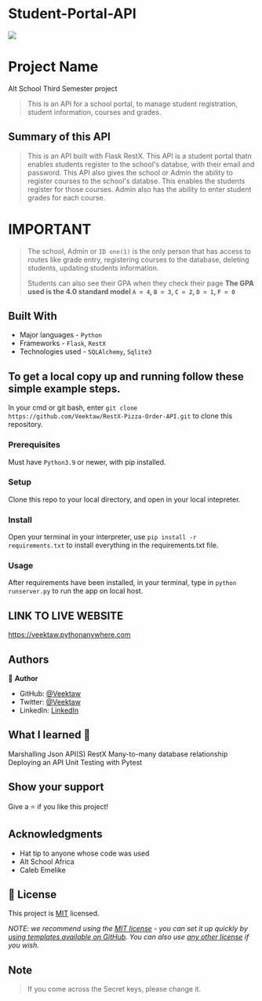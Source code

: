 # Student-Portal-API

![](https://img.shields.io/badge/Microverse-blueviolet)

# Project Name
Alt School Third Semester project

> This is an API for a school portal, to manage student registration, student information, courses and grades.


## Summary of this API

> This is an API built with Flask RestX. This API is a student portal thatn enables students register to the school's databse, with their email and password. This API also gives the school or Admin the ability to register courses to the school's databse. This enables the students register for those courses. Admin also has the ability to enter student grades for each course. 

# IMPORTANT
> The school, Admin or `ID one(1)` is the only person that has access to routes like grade entry, registering courses to the database, deleting students, updating students information. 
>
> Students can also see their GPA when they check their page **The GPA used is the 4.0 standard model `A = 4`, `B = 3`, `C = 2`, `D = 1`, `F = 0`** 
## Built With

- Major languages - `Python`
- Frameworks - `Flask`, `RestX`
- Technologies used - `SQLAlchemy`, `Sqlite3`

 
## To get a local copy up and running follow these simple example steps. 

In your cmd or git bash, enter  `git clone https://github.com/Veektaw/RestX-Pizza-Order-API.git` to clone this repository.

### Prerequisites
Must have `Python3.9` or newer, with pip installed.

### Setup
Clone this repo to your local directory, and open in your local intepreter.

### Install
Open your terminal in your interpreter, use `pip install -r requirements.txt` to install everything in the requirements.txt file.

### Usage
After requirements have been installed, in your terminal, type in `python runserver.py` to run the app on local host.

## LINK TO LIVE WEBSITE

https://veektaw.pythonanywhere.com

## Authors

👤 **Author**

- GitHub: [@Veektaw](https://github.com/veektaw)
- Twitter: [@Veektaw](https://twitter.com/veektaw)
- LinkedIn: [LinkedIn](https://www.linkedin.com/in/victor-iyayi-6b7bb016b/)


## What I learned 🤝

Marshalling
Json
API(S)
RestX
Many-to-many database relationship
Deploying an API
Unit Testing with Pytest

## Show your support

Give a ⭐️ if you like this project!

## Acknowledgments

- Hat tip to anyone whose code was used
- Alt School Africa
- Caleb Emelike

## 📝 License

This project is [MIT](./LICENSE) licensed.

_NOTE: we recommend using the [MIT license](https://choosealicense.com/licenses/mit/) - you can set it up quickly by [using templates available on GitHub](https://docs.github.com/en/communities/setting-up-your-project-for-healthy-contributions/adding-a-license-to-a-repository). You can also use [any other license](https://choosealicense.com/licenses/) if you wish._


## Note
> If you come across the Secret keys, please change it.
